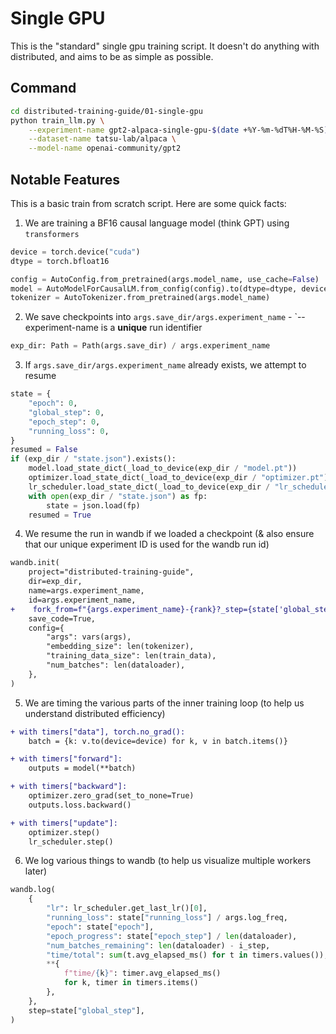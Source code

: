 # Single GPU

This is the "standard" single gpu training script. It doesn't do anything with distributed, and aims to be as simple as possible.

## Command

```bash
cd distributed-training-guide/01-single-gpu
python train_llm.py \
    --experiment-name gpt2-alpaca-single-gpu-$(date +%Y-%m-%dT%H-%M-%S) \
    --dataset-name tatsu-lab/alpaca \
    --model-name openai-community/gpt2
```

## Notable Features

This is a basic train from scratch script. Here are some quick facts:

1. We are training a BF16 causal language model (think GPT) using `transformers`

```python
device = torch.device("cuda")
dtype = torch.bfloat16

config = AutoConfig.from_pretrained(args.model_name, use_cache=False)
model = AutoModelForCausalLM.from_config(config).to(dtype=dtype, device=device)
tokenizer = AutoTokenizer.from_pretrained(args.model_name)
```

2. We save checkpoints into `args.save_dir/args.experiment_name` - `--experiment-name is a **unique** run identifier

```python
exp_dir: Path = Path(args.save_dir) / args.experiment_name
```

3. If `args.save_dir/args.experiment_name` already exists, we attempt to resume

```python
state = {
    "epoch": 0,
    "global_step": 0,
    "epoch_step": 0,
    "running_loss": 0,
}
resumed = False
if (exp_dir / "state.json").exists():
    model.load_state_dict(_load_to_device(exp_dir / "model.pt"))
    optimizer.load_state_dict(_load_to_device(exp_dir / "optimizer.pt"))
    lr_scheduler.load_state_dict(_load_to_device(exp_dir / "lr_scheduler.pt"))
    with open(exp_dir / "state.json") as fp:
        state = json.load(fp)
    resumed = True
```

4. We resume the run in wandb if we loaded a checkpoint (& also ensure that our unique experiment ID is used for the wandb run id)

```diff
wandb.init(
    project="distributed-training-guide",
    dir=exp_dir,
    name=args.experiment_name,
    id=args.experiment_name,
+    fork_from=f"{args.experiment_name}-{rank}?_step={state['global_step']}" if resumed else None,
    save_code=True,
    config={
        "args": vars(args),
        "embedding_size": len(tokenizer),
        "training_data_size": len(train_data),
        "num_batches": len(dataloader),
    },
)
```

5. We are timing the various parts of the inner training loop (to help us understand distributed efficiency)

```diff
+ with timers["data"], torch.no_grad():
    batch = {k: v.to(device=device) for k, v in batch.items()}

+ with timers["forward"]:
    outputs = model(**batch)

+ with timers["backward"]:
    optimizer.zero_grad(set_to_none=True)
    outputs.loss.backward()

+ with timers["update"]:
    optimizer.step()
    lr_scheduler.step()
```

6. We log various things to wandb (to help us visualize multiple workers later)

```python
wandb.log(
    {
        "lr": lr_scheduler.get_last_lr()[0],
        "running_loss": state["running_loss"] / args.log_freq,
        "epoch": state["epoch"],
        "epoch_progress": state["epoch_step"] / len(dataloader),
        "num_batches_remaining": len(dataloader) - i_step,
        "time/total": sum(t.avg_elapsed_ms() for t in timers.values()),
        **{
            f"time/{k}": timer.avg_elapsed_ms()
            for k, timer in timers.items()
        },
    },
    step=state["global_step"],
)
```